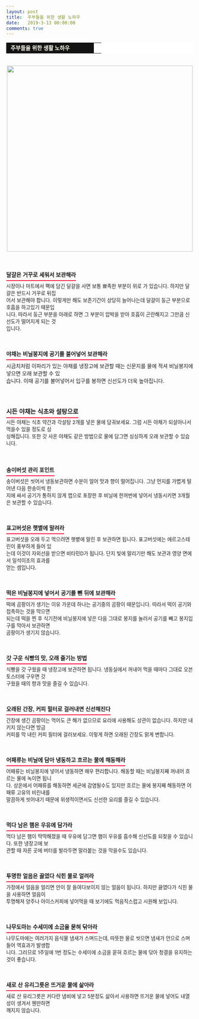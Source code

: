 ```yaml
---
layout: post
title:  주부들을 위한 생활 노하우
date:   2019-3-13 00:00:00
comments: true
---
```




<div><table width="99%" bgcolor="#ffffff" cellspacing="1" cellpadding="2"><tbody><tr><td width="220" bgcolor="#141313" style-="border-bottom:#141313 1px solid; border-left:#141313 1px solid; border-top:#141313 1px solid; &#13;&#10;border-right:#141313 1px solid"><span style="color: rgb(0, 0, 0); font-family: 맑은 고딕, dotum, verdana; font-size: 11pt;"><strong><span syle="font-size:11pt"><font color="#fffff0">&nbsp;주부들을 위한 생활 노하우</font></span></strong></span></td><td style="border-width: 0px 0px 1px; border-style: solid; border-color: rgb(255, 255, 255) rgb(255, 255, 255) rgb(20, 19, 19);"><span style="font-size: 11pt;"><font color="#000000">&nbsp;</font></span></td></tr></tbody></table></div><br><div class="imageblock center" style="text-align: center; clear: both;"><span data-url="https://t1.daumcdn.net/cfile/tistory/111097334C4B18BB27?download" data-lightbox="lightbox"><img width="500" height="302" style="height: auto; cursor: pointer; max-width: 100%;" alt="" src="https://t1.daumcdn.net/cfile/tistory/111097334C4B18BB27" filename="cfile10.uf@111097334C4B18BB277ADC.jpg" filemime=""></span></div>&nbsp;<br><br><div><br></div><div><h3 style="font: bold 11pt/normal 맑은 고딕, Dotum, Sans-serif; margin: 0px; padding: 0px 0px 5px; border-bottom-color: rgb(255, 0, 51); border-bottom-width: 2px; border-bottom-style: solid; float: left; font-size-adjust: none; font-stretch: normal;">달걀은 거꾸로 세워서 보관해라</h3></div><div><span style="font-size: 10pt;"><br><br>시장이나 마트에서 팩에 담긴 달걀을 사면 보통 뾰족한 부분이 위로 가 있습니다. 하지만 달걀은 반드시 </span><span style="font-size: 10pt;">거꾸로 뒤집<br> 어서 보관해야 합니다. 이렇게만 해도 보존기간이 상당히 늘어나는데 달걀이 둥근 부분으로 </span><span style="font-size: 10pt;">호흡을 하고있기 때문입<br> 니다. 따라서 둥근 부분을 아래로 하면 그 부분이 압박을 받아 호흡이 곤란해지</span><span style="font-size: 10pt;">고 그만큼 신선도가 떨어지게 되는 것<br> 입니다.<br><br><br><br></span></div><span style="font-size: 10pt;"><div><h3 style="font: bold 11pt/normal 맑은 고딕, Dotum, Sans-serif; margin: 0px; padding: 0px 0px 5px; border-bottom-color: rgb(255, 0, 51); border-bottom-width: 2px; border-bottom-style: solid; float: left; font-size-adjust: none; font-stretch: normal;">야채는 비닐봉지에 공기를 불어넣어 보관해라</h3></div></span><div><span style="font-size:10pt;"><br></span><br> 시금치처럼 이파리가 있는 야채를 냉장고에 보관할 때는 신문지를 물에 적셔 비닐봉지에 넣으면 오래 보관할 수 있<br> 습니다. 이때 공기를 불어넣어서 입구를 봉하면 신선도가 더욱 높아집니다.</span><font size="3"> <br><br><br><br></font></div><div><h3 style="margin: 0px; padding: 0px 0px 5px; line-height: normal; font-family: 맑은 고딕, Dotum, Sans-serif; font-style: normal; font-variant: normal; font-weight: bold; border-bottom-color: rgb(255, 0, 51); border-bottom-width: 2px; border-bottom-style: solid; float: left; font-size-adjust: none; font-stretch: normal;">시든 야채는 식초와 설탕으로</h3></div><div><span style="font-size: 10pt;"><br><br>시든 야채는 식초 약간과 각설탕 2개를 넣은 물에 담궈보세요. 그럼 시든 야채가 되살아나서 먹을수 있을 정도로 싱<br> 싱해집니다. 또한 갓 사온 야채도 같은 방법으로 물에 담그면 싱싱하게 오래 보관할 수 있습니다.</span> <br><br><br><br></div><div><h3 style="font: bold 11pt/normal 맑은 고딕, Dotum, Sans-serif; margin: 0px; padding: 0px 0px 5px; border-bottom-color: rgb(255, 0, 51); border-bottom-width: 2px; border-bottom-style: solid; float: left; font-size-adjust: none; font-stretch: normal;">송이버섯 관리 포인트</h3></div><span style="font-size: 10pt;"><div><br><br>송이버섯은 씻어서 냉동보관하면 수분이 얼어 맛과 향이 떨어집니다. 그냥 먼지를 가볍게 털어낸 다음 한송이씩 한<br> 지에 싸서 공기가 통하지 않게 랩으로 포장한 후 비닐에 한꺼번에 넣어서 냉동시키면 3개월은 보관할 수 있습니다.<br><br><br><br></div><div><h3 style="font: bold 11pt/normal 맑은 고딕, Dotum, Sans-serif; margin: 0px; padding: 0px 0px 5px; border-bottom-color: rgb(255, 0, 51); border-bottom-width: 2px; border-bottom-style: solid; float: left; font-size-adjust: none; font-stretch: normal;">표고버섯은 햇볕에 말려라</h3></div><span style="font-size: 10pt;"><div><br><br>표고버섯을 오래 두고 먹으려면 햇볕에 말린 후 보관하면 됩니다. 표고버섯에는 에르고스테린이 풍부하게 들어 있<br> 는데 이것이 자외선을 받으면 비타민D가 됩니다. 단지 빛에 말리기만 해도 보관과 영양 면에서 일석이조의 효과를 <br> 얻는 셈입니다.<br><br><br><br></div><div><h3 style="font: bold 11pt/normal 맑은 고딕, Dotum, Sans-serif; margin: 0px; padding: 0px 0px 5px; border-bottom-color: rgb(255, 0, 51); border-bottom-width: 2px; border-bottom-style: solid; float: left; font-size-adjust: none; font-stretch: normal;">떡은 비닐봉지에 넣어서 공기를 뺀 뒤에 보관해라</h3></div><span style="font-size: 10pt;"><div><br><br>떡에 곰팡이가 생기는 이유 가운데 하나는 공기중의 곰팡이 때문입니다. 따라서 떡이 공기와 접촉하는 것을 막으면 <br> 되는데 떡을 찐 후 식기전에 비닐봉지에 넣은 다음 그대로 봉지를 눌러서 공기를 빼고 봉지입구를 막아서 보관하면 <br> 곰팡이가 생기지 않습니다.<br><br><br><br></div><div><h3 style="font: bold 11pt/normal 맑은 고딕, Dotum, Sans-serif; margin: 0px; padding: 0px 0px 5px; border-bottom-color: rgb(255, 0, 51); border-bottom-width: 2px; border-bottom-style: solid; float: left; font-size-adjust: none; font-stretch: normal;">갓 구운 식빵의 맛, 오래 즐기는 방법</h3></div><span style="font-size: 10pt;"><div><br><br>식빵을 갓 구웠을 때 냉장고에 보관하면 됩니다. 냉동실에서 꺼내어 먹을 때마다 그대로 오븐토스터에 구우면 갓 <br> 구웠을 때의 향과 맛을 즐길 수 있습니다.<br><br><br><br></div><div><h3 style="font: bold 11pt/normal 맑은 고딕, Dotum, Sans-serif; margin: 0px; padding: 0px 0px 5px; border-bottom-color: rgb(255, 0, 51); border-bottom-width: 2px; border-bottom-style: solid; float: left; font-size-adjust: none; font-stretch: normal;">오래된 간장, 커피 필터로 걸러내면 신선해진다</h3></div><span style="font-size: 10pt;"><div><br><br>간장에 생긴 곰팡이는 먹어도 큰 해가 없으므로 요리에 사용해도 상관이 없습니다. 하지만 내키지 않는다면 방금 <br> 커피를 막 내린 커피 필터에 걸러보세요. 이렇게 하면 오래된 간장도 맑게 변합니다.<br><br><br><br></div><div><h3 style="font: bold 11pt/normal 맑은 고딕, Dotum, Sans-serif; margin: 0px; padding: 0px 0px 5px; border-bottom-color: rgb(255, 0, 51); border-bottom-width: 2px; border-bottom-style: solid; float: left; font-size-adjust: none; font-stretch: normal;">어패류는 비닐에 담아 냉동하고 흐르는 물에 해동해라</h3></div><span style="font-size: 10pt;"><div><br><br>어패류는 비닐봉지에 넣어서 냉동하면 매우 편리합니다. 해동할 때는 비닐봉지째 꺼내어 흐르는 물에 녹이면 됩니<br> 다. 상온에서 어패류를 해동하면 세균에 감염될수도 있지만 흐르는 물에 봉지째 해동하면 어패류 고유의 비린내를 <br> 말끔하게 씻어내기 때문에 위생적이면서도 신선한 요리를 즐길 수 있습니다.<br><br><br><br></div><div><h3 style="font: bold 11pt/normal 맑은 고딕, Dotum, Sans-serif; margin: 0px; padding: 0px 0px 5px; border-bottom-color: rgb(255, 0, 51); border-bottom-width: 2px; border-bottom-style: solid; float: left; font-size-adjust: none; font-stretch: normal;">먹다 남은 햄은 우유에 담가라</h3></div><span style="font-size: 10pt;"><div><br><br>먹다 남은 햄이 딱딱해졌을 때 우유에 담그면 햄이 우유를 흡수해 신선도를 되찾을 수 있습니다. 또한 냉장고에 보<br> 관할 때 자른 곳에 버터를 발라두면 말라붙는 것을 막을수도 있습니다.<br><br><br><br></div><div><h3 style="font: bold 11pt/normal 맑은 고딕, Dotum, Sans-serif; margin: 0px; padding: 0px 0px 5px; border-bottom-color: rgb(255, 0, 51); border-bottom-width: 2px; border-bottom-style: solid; float: left; font-size-adjust: none; font-stretch: normal;">투명한 얼음은 끓였다 식힌 물로 얼려라</h3></div><span style="font-size: 10pt;"><div><br><br>가정에서 얼음을 얼리면 안이 잘 들여다보이지 않는 얼음이 됩니다. 하지만 끓였다가 식힌 물을 사용하면 얼음이 <br> 투명해져 양주나 아이스커피에 넣어먹을 때 보기에도 먹음직스럽고 시원해 보입니다.<br><br><br><br></div><div><h3 style="font: bold 11pt/normal 맑은 고딕, Dotum, Sans-serif; margin: 0px; padding: 0px 0px 5px; border-bottom-color: rgb(255, 0, 51); border-bottom-width: 2px; border-bottom-style: solid; float: left; font-size-adjust: none; font-stretch: normal;">나무도마는 수세미에 소금을 묻혀 닦아라</h3></div><span style="font-size: 10pt;"><div><br><br>나무도마에는 여러가지 음식물 냄새가 스며드는데, 따뜻한 물로 씻으면 냄새가 안으로 스며들어 역효과가 발생합<br> 니다. 그러므로 1주일에 1번 정도는 수세미에 소금을 묻혀 흐르는 물에 닦아 청결을 유지하는 것이 좋습니다.<br><br><br><br></div><div><h3 style="font: bold 11pt/normal 맑은 고딕, Dotum, Sans-serif; margin: 0px; padding: 0px 0px 5px; border-bottom-color: rgb(255, 0, 51); border-bottom-width: 2px; border-bottom-style: solid; float: left; font-size-adjust: none; font-stretch: normal;">새로 산 유리그릇은 뜨거운 물에 삶아라</h3></div></span></span></span></span></span></span></span></span><div><span style="font-size:10pt;"><br><br>새로 산 유리그릇은 커다란 냄비에 넣고 5분정도 삶아서 사용하면 뜨거운 물에 넣어도 내열성이 생겨서 웬만하면 <br> 깨지지 않습니다.</span></div><div><br></div><p><br></p>